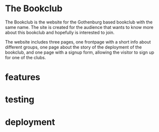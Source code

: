# The Bookclub

The Bookclub is the website for the Gothenburg based bookclub with the same name.
The site is created for the audience that wants to know more about this bookclub and hopefully is interested to join. 

The website includes three pages, one frontpage with a short info about different groups, 
one page about the story of the deployment of the bookclub, and one page with a signup form, allowing the visitor to sign up for one of the clubs. 


# features

# testing 

# deployment